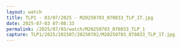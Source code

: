 ```yaml
---
layout: watch
title: TLP1 - 03/07/2025 - M20250703_070833_TLP_1T.jpg
date: 2025-07-03 07:08:33
permalink: /2025/07/03/watch/M20250703_070833_TLP_1
capture: TLP1/2025/202507/20250702/M20250703_070833_TLP_1T.jpg
---
```

